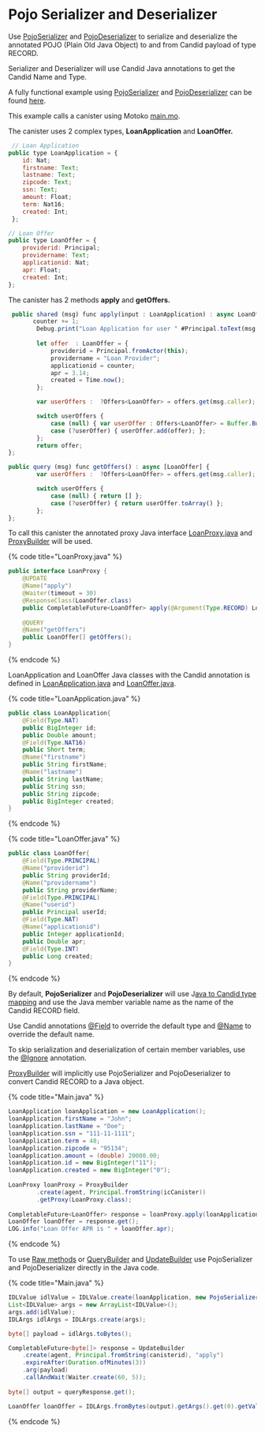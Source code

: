 # Pojo Serializer and Deserializer

Use [PojoSerializer](https://github.com/ic4j/ic4j-candid/blob/master/src/main/java/org/ic4j/candid/pojo/PojoSerializer.java) and [PojoDeserializer](https://github.com/ic4j/ic4j-candid/blob/master/src/main/java/org/ic4j/candid/pojo/PojoDeserializer.java) to serialize and deserialize the annotated POJO (Plain Old Java Object) to and from Candid payload of type RECORD.&#x20;

Serializer and Deserializer will use Candid Java annotations to get the Candid Name and Type.&#x20;

A fully functional example using [PojoSerializer](https://github.com/ic4j/ic4j-candid/blob/master/src/main/java/org/ic4j/candid/pojo/PojoSerializer.java) and [PojoDeserializer](https://github.com/ic4j/ic4j-candid/blob/master/src/main/java/org/ic4j/candid/pojo/PojoDeserializer.java) can be found [here](https://github.com/ic4j/samples/tree/master/IC4JPojoSample).

This example calls a canister using Motoko [main.mo](https://github.com/ic4j/samples/blob/master/IC4JPojoSample/src/main.mo).&#x20;

The canister uses 2 complex types, **LoanApplication** and **LoanOffer.**

```javascript
 // Loan Application
public type LoanApplication = {
    id: Nat;
    firstname: Text;
    lastname: Text;
    zipcode: Text;
    ssn: Text;
    amount: Float;
    term: Nat16;
    created: Int;
 };

// Loan Offer
public type LoanOffer = {
    providerid: Principal;
    providername: Text;
    applicationid: Nat;
    apr: Float;
    created: Int;
};
```

The canister has 2 methods **apply** and **getOffers.**

```javascript
 public shared (msg) func apply(input : LoanApplication) : async LoanOffer { 
       counter += 1;
        Debug.print("Loan Application for user " #Principal.toText(msg.caller));
        
        let offer  : LoanOffer = {
            providerid = Principal.fromActor(this);
            providername = "Loan Provider";
            applicationid = counter;
            apr = 3.14;
            created = Time.now();
        };

        var userOffers :  ?Offers<LoanOffer> = offers.get(msg.caller);

        switch userOffers {
            case (null) { var userOffer : Offers<LoanOffer> = Buffer.Buffer(0); userOffer.add(offer);  offers.put(msg.caller, userOffer)};
            case (?userOffer) { userOffer.add(offer); };
        };
        return offer;
};

public query (msg) func getOffers() : async [LoanOffer] {
        var userOffers :  ?Offers<LoanOffer> = offers.get(msg.caller);

        switch userOffers {
            case (null) { return [] };
            case (?userOffer) { return userOffer.toArray() };
        };
};
```

To call this canister the annotated proxy Java interface [LoanProxy.java](https://github.com/ic4j/samples/blob/master/IC4JPojoSample/src/main/java/org/ic4j/samples/pojo/LoanProxy.java) and [ProxyBuilder](../proxybuilder.md) will be used.&#x20;

{% code title="LoanProxy.java" %}
```java
public interface LoanProxy {
	@UPDATE
	@Name("apply")
	@Waiter(timeout = 30)
	@ResponseClass(LoanOffer.class)
	public CompletableFuture<LoanOffer> apply(@Argument(Type.RECORD) LoanApplication loanApplication);
	
	@QUERY
	@Name("getOffers")
	public LoanOffer[] getOffers();
}
```
{% endcode %}

LoanApplication and LoanOffer Java classes with the Candid annotation is defined in [LoanApplication.java](https://github.com/ic4j/samples/blob/master/IC4JPojoSample/src/main/java/org/ic4j/samples/pojo/LoanApplication.java) and [LoanOffer.java](https://github.com/ic4j/samples/blob/master/IC4JPojoSample/src/main/java/org/ic4j/samples/pojo/LoanOffer.java).

{% code title="LoanApplication.java" %}
```java
public class LoanApplication{
    @Field(Type.NAT)
    public BigInteger id;
    public Double amount;
    @Field(Type.NAT16)    
    public Short term;
    @Name("firstname")
    public String firstName;
    @Name("lastname")
    public String lastName;
    public String ssn;
    public String zipcode;
    public BigInteger created;
}
```
{% endcode %}

{% code title="LoanOffer.java" %}
```java
public class LoanOffer{
    @Field(Type.PRINCIPAL)
    @Name("providerid")
    public String providerId;	
    @Name("providername")
    public String providerName;    
    @Field(Type.PRINCIPAL)
    @Name("userid")
    public Principal userId;
    @Field(Type.NAT)
    @Name("applicationid")
    public Integer applicationId;
    public Double apr;
    @Field(Type.INT)
    public Long created;
}
```
{% endcode %}

By default, **PojoSerializer** and **PojoDeserializer** will use J[ava to Candid type mapping](../supported-types.md) and use the Java member variable name as the name of the Candid RECORD field.&#x20;

Use Candid annotations [@Field](https://github.com/ic4j/ic4j-candid/blob/master/src/main/java/org/ic4j/candid/annotations/Field.java) to override the default type and [@Name](https://github.com/ic4j/ic4j-candid/blob/master/src/main/java/org/ic4j/candid/annotations/Name.java) to override the default name.

To skip serialization and deserialization of certain member variables, use the [@Ignore](https://github.com/ic4j/ic4j-candid/blob/master/src/main/java/org/ic4j/candid/annotations/Ignore.java) annotation.

[ProxyBuilder](../proxybuilder.md) will implicitly use PojoSerializer and PojoDeserializer to convert Candid RECORD to a Java object.

{% code title="Main.java" %}
```java
LoanApplication loanApplication = new LoanApplication();
loanApplication.firstName = "John";
loanApplication.lastName = "Doe";
loanApplication.ssn = "111-11-1111";
loanApplication.term = 48;
loanApplication.zipcode = "95134";		
loanApplication.amount = (double) 20000.00;
loanApplication.id = new BigInteger("11");
loanApplication.created = new BigInteger("0");
		
LoanProxy loanProxy = ProxyBuilder
		.create(agent, Principal.fromString(icCanister))
		.getProxy(LoanProxy.class);
		
CompletableFuture<LoanOffer> response = loanProxy.apply(loanApplication);		
LoanOffer loanOffer = response.get();				
LOG.info("Loan Offer APR is " + loanOffer.apr);		
```
{% endcode %}

To use [Raw methods](../using-raw-agent-methods.md) or [QueryBuilder](../querybuilder-and-updatebuilder.md#querybuilder) and [UpdateBuilder](../querybuilder-and-updatebuilder.md#updatebuilder) use PojoSerializer and PojoDeserializer directly in the Java code.

{% code title="Main.java" %}
```java
IDLValue idlValue = IDLValue.create(loanApplication, new PojoSerializer());
List<IDLValue> args = new ArrayList<IDLValue>();
args.add(idlValue);
IDLArgs idlArgs = IDLArgs.create(args);

byte[] payload = idlArgs.toBytes();

CompletableFuture<byte[]> response = UpdateBuilder
	.create(agent, Principal.fromString(canisterid), "apply")
	.expireAfter(Duration.ofMinutes(3))
	.arg(payload)
	.callAndWait(Waiter.create(60, 5));
	
byte[] output = queryResponse.get();

LoanOffer loanOffer = IDLArgs.fromBytes(output).getArgs().get(0).getValue(new PojoDeserializer(), LoanOffer.class);	
```
{% endcode %}
